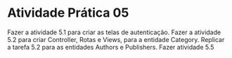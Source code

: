 
# Atividade Prática 05

Fazer a atividade 5.1 para criar as telas de autenticação.
Fazer a atividade 5.2 para criar Controller, Rotas e Views, para a entidade Category.
Replicar a tarefa 5.2 para as entidades Authors e Publishers.
Fazer atividade 5.5
